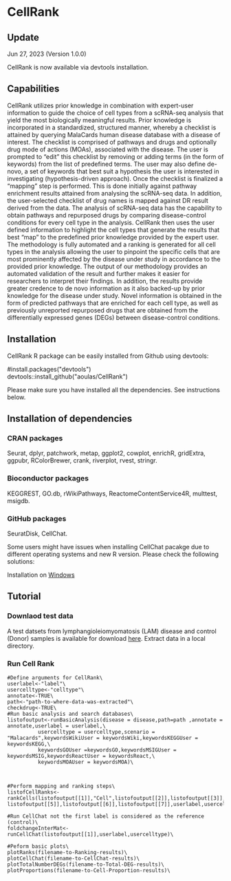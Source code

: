 # CellRank
## Update
Jun 27, 2023 (Version 1.0.0)

CellRank is now available via devtools installation. 

## Capabilities
CellRank utilizes prior knowledge in combination with expert-user information to guide the choice of cell types from a scRNA-seq analysis that yield the most biologically meaningful results. Prior knowledge is incorporated in a standardized, structured manner, whereby a checklist is attained by querying MalaCards human disease database with a disease of interest. The checklist is comprised of pathways and drugs and optionally drug mode of actions (MOAs), associated with the disease. The user is prompted to “edit” this checklist by removing or adding terms (in the form of keywords) from the list of predefined terms. The user may also define de-novo, a set of keywords that best suit a hypothesis the user is interested in investigating (hypothesis-driven approach). Once the checklist is finalized a “mapping” step is performed. This is done initially against pathway enrichment results attained from analysing the scRNA-seq data. In addition, the user-selected checklist of drug names is mapped against DR result derived from the data. The analysis of scRNA-seq data has the capability to obtain pathways and repurposed drugs by comparing disease-control conditions for every cell type in the analysis. CellRank then uses the user defined information to highlight the cell types that generate the results that best “map” to the predefined prior knowledge provided by the expert user. The methodology is fully automated and a ranking is generated for all cell types in the analysis allowing the user to pinpoint the specific cells that are most prominently affected by the disease under study in accordance to the provided prior knowledge.  The output of our methodology provides an automated validation of the result and further makes it easier for researchers to interpret their findings. In addition, the results provide greater credence to de novo information as it also backed-up by prior knowledge for the disease under study. Novel information is obtained in the form of predicted pathways that are enriched for each cell type, as well as previously unreported repurposed drugs that are obtained from the differentially expressed genes (DEGs) between disease-control conditions.   

## Installation
CellRank R package can be easily installed from Github using devtools:

#install.packages("devtools")\
devtools::install_github("aoulas/CellRank")

Please make sure you have installed all the dependencies. See instructions below.

## Installation of dependencies
### CRAN packages
Seurat, dplyr, patchwork, metap, ggplot2, cowplot, enrichR, gridExtra, ggpubr, RColorBrewer, crank, riverplot, rvest, stringr.
### Bioconductor packages
KEGGREST, GO.db, rWikiPathways, ReactomeContentService4R, multtest, msigdb.
### GitHub packages
SeuratDisk, CellChat.

Some users might have issues when installing CellChat pacakge due to different operating systems and new R version. Please check the following solutions:

Installation on [Windows](https://github.com/sqjin/CellChat/issues/5)

## Tutorial
### Downlaod test data 
A test datsets from lymphangioleiomyomatosis (LAM) disease and control (Donor) samples is available for download [here](https://bioinformatics.cing.ac.cy/downloads/scRNA/LAM.tar.gz). Extract data in a local directory.

### Run Cell Rank
```
#Define arguments for CellRank\
userlabel<-"label"\
usercelltype<-"celltype"\
annotate<-TRUE\
path<-"path-to-where-data-was-extracted"\
checkdrug<-TRUE\
#Run basic analysis and search databases\
listofoutput<-runBasicAnalysis(disease = disease,path=path ,annotate = annotate,userlabel = userlabel,\
          usercelltype = usercelltype,scenario = "Malacards",keywordsWikiUser = keywordsWiki,keywordsKEGGUser = keywordsKEGG,\
          keywordsGOUser =keywordsGO,keywordsMSIGUser = keywordsMSIG,keywordsReactUser = keywordsReact,\
          keywordsMOAUser = keywordsMOA)\



#Perform mapping and ranking steps\
listofCellRanks<-rankCells(listofoutput[[1]],"Cell",listofoutput[[2]],listofoutput[[3]],listofoutput[[4]],\
listofoutput[[5]],listofoutput[[6]],listofoutput[[7]],userlabel,usercelltype,12,12,12,checkdrug,scenario="Malacards")\

#Run CellChat not the first label is considered as the reference (control)\
foldchangeInterMat<-runCellChat(listofoutput[[1]],userlabel,usercelltype)\

#Peform basic plots\
plotRanks(filename-to-Ranking-results)\
plotCellChat(filename-to-CellChat-results)\
plotTotalNumberDEGs(filename-to-Total-DEG-results)\
plotProportions(filename-to-Cell-Proportion-results)\
```




